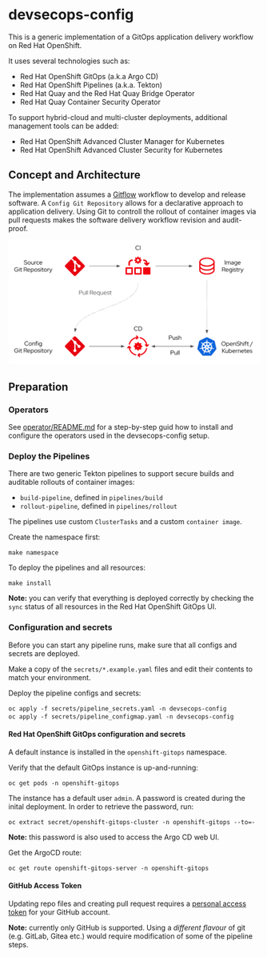 # devsecops-config

This is a generic implementation of a GitOps application delivery workflow on Red Hat OpenShift.

It uses several technologies such as:

* Red Hat OpenShift GitOps (a.k.a Argo CD)
* Red Hat OpenShift Pipelines (a.k.a. Tekton)
* Red Hat Quay and the Red Hat Quay Bridge Operator
* Red Hat Quay Container Security Operator


To support hybrid-cloud and multi-cluster deployments, additional management tools can be added:

* Red Hat OpenShift Advanced Cluster Manager for Kubernetes
* Red Hat OpenShift Advanced Cluster Security for Kubernetes


## Concept and Architecture

The implementation assumes a [Gitflow](https://www.atlassian.com/git/tutorials/comparing-workflows/gitflow-workflow) workflow to develop and release software. A `Config Git Repository` allows for a declarative approach to application delivery. Using Git to controll the rollout of container images via pull requests makes the software delivery workflow revision and audit-proof.

![GitOps application delivery workflow](docs/gitops_architecture.png)

## Preparation


### Operators

See [operator/README.md](operators/README.md) for a step-by-step guid how to install and configure the operators used in the devsecops-config setup.

### Deploy the Pipelines

There are two generic Tekton pipelines to support secure builds and auditable rollouts of container images:

* `build-pipeline`, defined in `pipelines/build`
* `rollout-pipeline`, defined in `pipelines/rollout`

The pipelines use custom `ClusterTasks` and a custom `container image`.

Create the namespace first:

```shell
make namespace
```

To deploy the pipelines and all resources:

```shell
make install
```

**Note:** you can verify that everything is deployed correctly by checking the `sync` status of all resources in the Red Hat OpenShift GitOps UI.


### Configuration and secrets

Before you can start any pipeline runs, make sure that all configs and secrets are deployed.

Make a copy of the `secrets/*.example.yaml` files and edit their contents to match your environment.

Deploy the pipeline configs and secrets:

```shell
oc apply -f secrets/pipeline_secrets.yaml -n devsecops-config
oc apply -f secrets/pipeline_configmap.yaml -n devsecops-config
```


#### Red Hat OpenShift GitOps configuration and secrets

A default instance is installed in the `openshift-gitops` namespace. 

Verify that the default GitOps instance is up-and-running:

```shell
oc get pods -n openshift-gitops
```

The instance has a default user `admin`. A password is created during the inital deployment. In order to retrieve the password, run:

```shell
oc extract secret/openshift-gitops-cluster -n openshift-gitops --to=-
```

**Note:** this password is also used to access the Argo CD web UI.

Get the ArgoCD route:

```shell
oc get route openshift-gitops-server -n openshift-gitops
```


#### GitHub Access Token

Updating repo files and creating pull request requires a [personal access token](https://docs.github.com/en/authentication/keeping-your-account-and-data-secure/creating-a-personal-access-token) for your GitHub account.

**Note:** currently only GitHub is supported. Using a *different flavour* of git (e.g. GitLab, Gitea etc.) would require modification of some of the pipeline steps.

